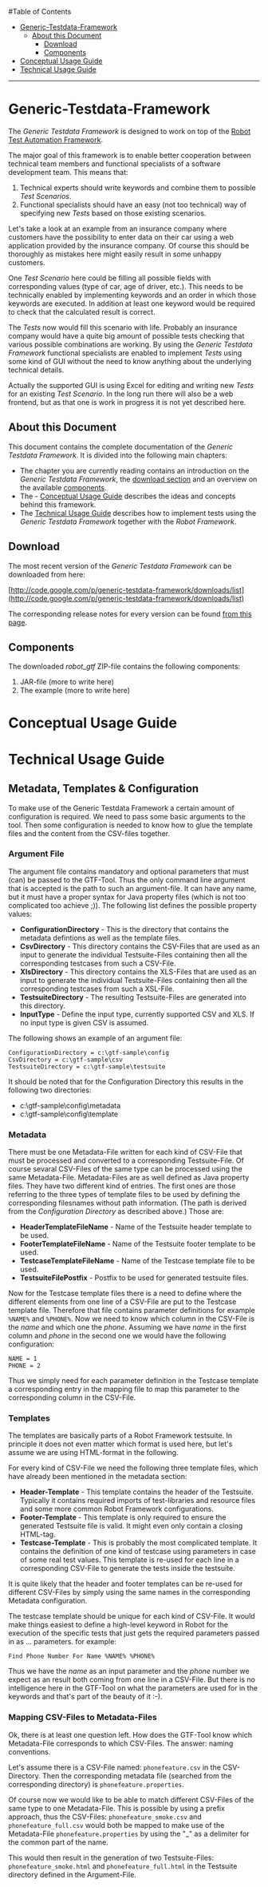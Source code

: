 #Table of Contents  

- [Generic-Testdata-Framework](#generic-testdata-framework)
  - [About this Document](#about-this-document)
	- [Download](#download)
	- [Components](#components)
- [Conceptual Usage Guide](#conceptual-usage-guide)
- [Technical Usage Guide](#technical-usage-guide)


- - -

Generic-Testdata-Framework
==========================

The _Generic Testdata Framework_ is designed to work on top of the 
[Robot Test Automation Framework](http://code.google.com/p/robotframework/).

The major goal of this framework is to enable better cooperation between technical team members and functional
specialists of a software development team. This means that:

1. Technical experts should write keywords and combine them to possible _Test Scenarios_.
2. Functional specialists should have an easy (not too technical) way of specifying new _Tests_ based on those existing scenarios.

Let's take a look at an example from an insurance company where customers have the possibility to enter data on their car
using a web application provided by the insurance company. Of course this should be thoroughly as mistakes here might
easily result in some unhappy customers.

One _Test Scenario_ here could be filling all possible fields with corresponding values (type of car, age of driver, etc.).
This needs to be technically enabled by implementing keywords and an order in which those keywords are executed. In 
addition at least one keyword would be required to check that the calculated result is correct. 

The _Tests_ now would fill this scenario with life. Probably an insurance company would have a quite big amount of
possible tests checking that various possible combinations are working. By using the _Generic Testdata Framework_
functional specialists are enabled to implement _Tests_ using some kind of GUI without the need to know anything
about the underlying technical details.

Actually the supported GUI is using Excel for editing and writing new _Tests_ for an existing _Test Scenario_. In the 
long run there will also be a web frontend, but as that one is work in progress it is not yet described here.


About this Document
-------------------

This document contains the complete documentation of the _Generic Testdata Framework_. It is divided
into the following main chapters:

- The chapter you are currently reading contains an introduction on the _Generic Testdata Framework_, the [download section](#download) and an overview on the available [components](#components).
- The - [Conceptual Usage Guide](#conceptual-usage-guide) describes the ideas and concepts behind this framework.
- The [Technical Usage Guide](#technical-usage-guide) describes how to implement tests using the _Generic Testdata Framework_ together with the _Robot Framework_.



Download
--------

The most recent version of the _Generic Testdata Framework_ can be downloaded from here:

[http://code.google.com/p/generic-testdata-framework/downloads/list](http://code.google.com/p/generic-testdata-framework/downloads/list)

The corresponding release notes for every version can be found [from this page](https://github.com/ThomasJaspers/Generic-Testdata-Framework/wiki/Releases).


Components
----------

The downloaded *robot_gtf* ZIP-file contains the following components:

1. JAR-file (more to write here)
2. The example (more to write here)



Conceptual Usage Guide
======================




Technical Usage Guide
=====================

Metadata, Templates & Configuration
-----------------------------------


To make use of the Generic Testdata Framework a certain amount of configuration is required. 
We need to pass some basic arguments to the tool. Then some configuration is needed to know how to glue the template files and the content from the CSV-files together.


### Argument File

The argument file contains mandatory and optional parameters that must (can) be passed to the GTF-Tool.
Thus the only command line argument that is accepted is the path to such an argument-file. It can have any name, but it must have a proper syntax for Java property files (which is not too complicated too achieve ;)). The following list defines the possible property values:

* **ConfigurationDirectory** - This is the directory that contains the metadata defintions as well as the template files. 
* **CsvDirectory** - This directory contains the CSV-Files that are used as an input to generate the individual Testsuite-Files containing then all the corresponding testcases from such a CSV-File.
* **XlsDirectory** - This directory contains the XLS-Files that are used as an input to generate the individual Testsuite-Files containing then all the corresponding testcases from such a XSL-File.
* **TestsuiteDirectory** - The resulting Testsuite-Files are generated into this directory.
* **InputType** - Define the input type, currently supported CSV and XLS. If no input type is given CSV is assumed.

The following shows an example of an argument file:

`ConfigurationDirectory = c:\gtf-sample\config`  
`CsvDirectory = c:\gtf-sample\csv`  
`TestsuiteDirectory = c:\gtf-sample\testsuite`  

It should be noted that for the Configuration Directory this results in the following two directories:

* c:\gtf-sample\config\metadata
* c:\gtf-sample\config\template


### Metadata

There must be one Metadata-File written for each kind of CSV-File that must be processed and converted to a corresponding Testsuite-File. Of course sevaral CSV-Files of the same type can be processed using the same Metadata-File. Metadata-Files are as well defined as Java property files. They have two different kind of entries. The first ones are those referring to the three types of template files to be used by defining the corresponding filesnames without path information. (The path is derived from the _Configuration Directory_ as described above.) Those are:

* **HeaderTemplateFileName** - Name of the Testsuite header template to be used.
* **FooterTemplateFileName** - Name of the Testsuite footer template to be used.
* **TestcaseTemplateFileName** - Name of the Testcase template file to be used.
* **TestsuiteFilePostfix** - Postfix to be used for generated testsuite files.

Now for the Testcase template files there is a need to define where the different elements from one line of a CSV-File are put to the Testcase template file. Therefore that file contains parameter definitions for example `%NAME%` and `%PHONE%`. Now we need to know which column in the CSV-File is the _name_ and which one the _phone_. Assuming we have _name_ in the first column and _phone_ in the second one we would have the following configuration:

`NAME = 1`  
`PHONE = 2`

Thus we simply need for each parameter definition in the Testcase template a corresponding entry in the mapping file to map this parameter to the corresponding column in the CSV-File. 


### Templates

The templates are basically parts of a Robot Framework testsuite. In principle it does not even matter which format is used here, but let's assume we are using HTML-format in the following.

For every kind of CSV-File we need the following three template files, which have already been mentioned in the metadata section:

* **Header-Template** - This template contains the header of the Testsuite. Typically it contains required imports of test-libraries and resource files and some more common Robot Framework configurations.
* **Footer-Template** - This template is only required to ensure the generated Testsuite file is valid. It might even only contain a closing HTML-tag.
* **Testcase-Template** - This is probably the most complicated template. It contains the definition of one kind of testcase using parameters in case of some real test values. This template is re-used for each line in a corresponding CSV-File to generate the tests inside the testsuite.

It is quite likely that the header and footer templates can be re-used for different CSV-Files by simply using the same names in the corresponding Metadata configuration.

The testcase template should be unique for each kind of CSV-File. It would make things easiest to define a high-level keyword in Robot for the execution of the specific tests that just gets the required parameters passed in as ... parameters. for example:

`Find Phone Number For Name %NAME% %PHONE%`  

Thus we have the _name_ as an input parameter and the _phone_ number we expect as an result both coming from one line in a CSV-File. But there is no intelligence here in the GTF-Tool on what the parameters are used for in the keywords and that's part of the beauty of it :-).


### Mapping CSV-Files to Metadata-Files

Ok, there is at least one question left. How does the GTF-Tool know which Metadata-File corresponds to which  CSV-Files. The answer: naming conventions.

Let's assume there is a CSV-File named: `phonefeature.csv` in the CSV-Directory. Then the corresponding metadata file (searched from the corresponding directory) is `phonefeature.properties`.

Of course now we would like to be able to match different CSV-Files of the same type to one Metadata-File. This is possible by using a prefix approach, thus the CSV-Files: `phonefeature_smoke.csv` and `phonefeature_full.csv` would both be mapped to make use of the Metadata-File `phonefeature.properties` by using the "_" as a delimiter for the common part of the name.

This would then result in the generation of two Testsuite-Files: `phonefeature_smoke.html` and `phonefeature_full.html` in the Testsuite directory defined in the Argument-File.

